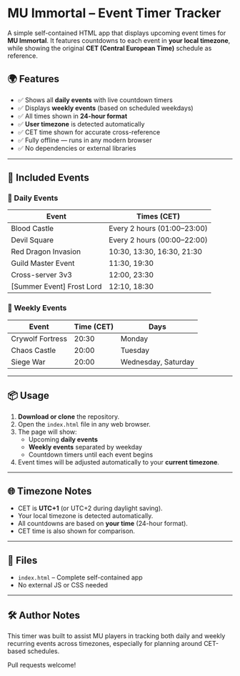 # MU Immortal – Event Timer Tracker

A simple self-contained HTML app that displays upcoming event times for **MU Immortal**. It features countdowns to each event in **your local timezone**, while showing the original **CET (Central European Time)** schedule as reference.

## 🌍 Features

- ✅ Shows all **daily events** with live countdown timers
- ✅ Displays **weekly events** (based on scheduled weekdays)
- ✅ All times shown in **24-hour format**
- ✅ **User timezone** is detected automatically
- ✅ CET time shown for accurate cross-reference
- ✅ Fully offline — runs in any modern browser
- ✅ No dependencies or external libraries

---

## 📅 Included Events

### 🔁 Daily Events
| Event                     | Times (CET) |
|---------------------------|-------------|
| Blood Castle              | Every 2 hours (01:00–23:00) |
| Devil Square              | Every 2 hours (00:00–22:00) |
| Red Dragon Invasion       | 10:30, 13:30, 16:30, 21:30 |
| Guild Master Event        | 11:30, 19:30 |
| Cross-server 3v3          | 12:00, 23:30 |
| [Summer Event] Frost Lord | 12:10, 18:30 |

### 📆 Weekly Events
| Event               | Time (CET) | Days       |
|--------------------|------------|------------|
| Crywolf Fortress   | 20:30      | Monday     |
| Chaos Castle       | 20:00      | Tuesday    |
| Siege War          | 20:00      | Wednesday, Saturday |

---

## 📦 Usage

1. **Download or clone** the repository.
2. Open the `index.html` file in any web browser.
3. The page will show:
   - Upcoming **daily events**
   - **Weekly events** separated by weekday
   - Countdown timers until each event begins
4. Event times will be adjusted automatically to your **current timezone**.

---

## 🌐 Timezone Notes

- CET is **UTC+1** (or UTC+2 during daylight saving).
- Your local timezone is detected automatically.
- All countdowns are based on **your time** (24-hour format).
- CET time is also shown for comparison.

---

## 📁 Files

- `index.html` – Complete self-contained app
- No external JS or CSS needed

---

## 🛠️ Author Notes

This timer was built to assist MU players in tracking both daily and weekly recurring events across timezones, especially for planning around CET-based schedules.

Pull requests welcome!
